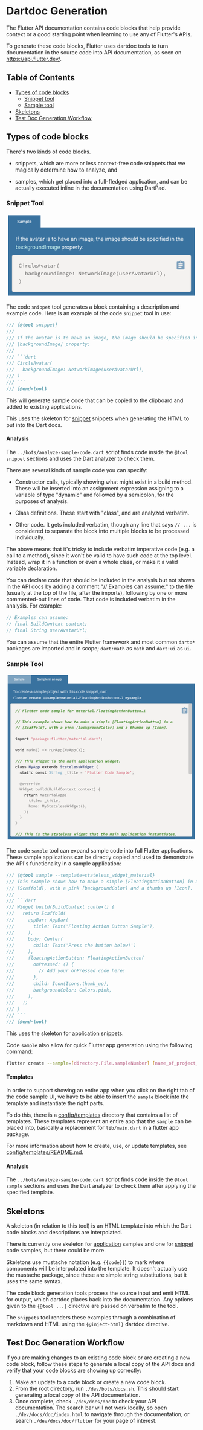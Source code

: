 # Dartdoc Generation

The Flutter API documentation contains code blocks that help provide
context or a good starting point when learning to use any of Flutter's APIs.

To generate these code blocks, Flutter uses dartdoc tools to turn documentation
in the source code into API documentation, as seen on https://api.flutter.dev/.

## Table of Contents

- [Types of code blocks](#types-of-code-blocks)
  - [Snippet tool](#snippet-tool)
  - [Sample tool](#sample-tool)
- [Skeletons](#skeletons)
- [Test Doc Generation Workflow](#test-doc-generation-workflow)

## Types of code blocks

There's two kinds of code blocks.

* snippets, which are more or less context-free code snippets that we
  magically determine how to analyze, and

* samples, which get placed into a full-fledged application, and can
  be actually executed inline in the documentation using DartPad.

### Snippet Tool

![Code snippet image](assets/code_snippet.png)

The code `snippet` tool generates a block containing a description and example
code. Here is an example of the code `snippet` tool in use:

```dart
/// {@tool snippet}
///
/// If the avatar is to have an image, the image should be specified in the
/// [backgroundImage] property:
///
/// ```dart
/// CircleAvatar(
///   backgroundImage: NetworkImage(userAvatarUrl),
/// )
/// ```
/// {@end-tool}
```

This will generate sample code that can be copied to the clipboard and added
to existing applications.

This uses the skeleton for [snippet](config/skeletons/snippet.html)
snippets when generating the HTML to put into the Dart docs.

#### Analysis

The `../bots/analyze-sample-code.dart` script finds code inside the
`@tool snippet` sections and uses the Dart analyzer to check them.

There are several kinds of sample code you can specify:

* Constructor calls, typically showing what might exist in a build
  method. These will be inserted into an assignment expression
  assigning to a variable of type "dynamic" and followed by a
  semicolon, for the purposes of analysis.

* Class definitions. These start with "class", and are analyzed
  verbatim.

* Other code. It gets included verbatim, though any line that says
  `// ...` is considered to separate the block into multiple blocks
  to be processed individually.

The above means that it's tricky to include verbatim imperative code
(e.g. a call to a method), since it won't be valid to have such code
at the top level. Instead, wrap it in a function or even a whole
class, or make it a valid variable declaration.

You can declare code that should be included in the analysis but not
shown in the API docs by adding a comment "// Examples can assume:" to
the file (usually at the top of the file, after the imports),
following by one or more commented-out lines of code. That code is
included verbatim in the analysis. For example:

```dart
// Examples can assume:
// final BuildContext context;
// final String userAvatarUrl;
```

You can assume that the entire Flutter framework and most common
`dart:*` packages are imported and in scope; `dart:math` as `math` and
`dart:ui` as `ui`.

### Sample Tool

![Code sample image](assets/code_sample.png)

The code `sample` tool can expand sample code into full Flutter applications.
These sample applications can be directly copied and used to demonstrate the
API's functionality in a sample application:

```dart
/// {@tool sample --template=stateless_widget_material}
/// This example shows how to make a simple [FloatingActionButton] in a
/// [Scaffold], with a pink [backgroundColor] and a thumbs up [Icon].
///
/// ```dart
/// Widget build(BuildContext context) {
///   return Scaffold(
///     appBar: AppBar(
///       title: Text('Floating Action Button Sample'),
///     ),
///     body: Center(
///       child: Text('Press the button below!')
///     ),
///     floatingActionButton: FloatingActionButton(
///       onPressed: () {
///         // Add your onPressed code here!
///       },
///       child: Icon(Icons.thumb_up),
///       backgroundColor: Colors.pink,
///     ),
///   );
/// }
/// ```
/// {@end-tool}
```

This uses the skeleton for [application](config/skeletons/sample.html)
snippets.

Code `sample` also allow for quick Flutter app generation using the following command:

```bash
flutter create --sample=[directory.File.sampleNumber] [name_of_project_directory]
```

#### Templates

In order to support showing an entire app when you click on the right tab of
the code sample UI, we have to be able to insert the `sample` block into the
template and instantiate the right parts.

To do this, there is a [config/templates](config/templates) directory that
contains a list of templates. These templates represent an entire app that the
`sample` can be placed into, basically a replacement for `lib/main.dart` in a
flutter app package.

For more information about how to create, use, or update templates, see
[config/templates/README.md](config/templates/README.md).

#### Analysis

The `../bots/analyze-sample-code.dart` script finds code inside the
`@tool sample` sections and uses the Dart analyzer to check them
after applying the specified template.

## Skeletons

A skeleton (in relation to this tool) is an HTML template into which the Dart
code blocks and descriptions are interpolated.

There is currently one skeleton for
[application](config/skeletons/sample.html) samples and one for
[snippet](config/skeletons/snippet.html) code samples, but there could be more.

Skeletons use mustache notation (e.g. `{{code}}`) to mark where components will
be interpolated into the template. It doesn't actually use the mustache
package, since these are simple string substitutions, but it uses the same
syntax.

The code block generation tools process the source input and emit HTML for
output, which dartdoc places back into the documentation. Any options given to
the `{@tool ...}` directive are passed on verbatim to the tool.

The `snippets` tool renders these examples through a combination of markdown
and HTML using the `{@inject-html}` dartdoc directive.

## Test Doc Generation Workflow

If you are making changes to an existing code block or are creating a new code
block, follow these steps to generate a local copy of the API docs and verify
that your code blocks are showing up correctly:

1. Make an update to a code block or create a new code block.
2. From the root directory, run `./dev/bots/docs.sh`. This should start
generating a local copy of the API documentation.
3. Once complete, check `./dev/docs/doc` to check your API documentation. The
search bar will not work locally, so open `./dev/docs/doc/index.html` to
navigate through the documentation, or search `./dev/docs/doc/flutter` for your
page of interest.
